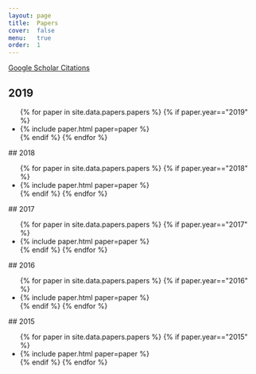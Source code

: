 ```yaml
---
layout: page
title:  Papers
cover:  false
menu:   true
order:  1
---
```

[Google Scholar Citations](https://scholar.google.com/citations?user=fXsHJXkAAAAJ)
## 2019 
<ul>
{% for paper in site.data.papers.papers %}
 {% if paper.year=="2019" %}
  <li>{% include paper.html paper=paper %}</li>
 {% endif %}
{% endfor %}
</ul> 
## 2018
<ul>
{% for paper in site.data.papers.papers %}
 {% if paper.year=="2018" %}
  <li>{% include paper.html paper=paper %}</li>
 {% endif %}
{% endfor %}
</ul> 
## 2017
<ul>
{% for paper in site.data.papers.papers %}
 {% if paper.year=="2017" %}
  <li>{% include paper.html paper=paper %}</li>
 {% endif %}
{% endfor %}
</ul> 
## 2016
<ul>
{% for paper in site.data.papers.papers %}
 {% if paper.year=="2016" %}
  <li>{% include paper.html paper=paper %}</li>
 {% endif %}
{% endfor %}
</ul> 
## 2015
<ul>
{% for paper in site.data.papers.papers %}
 {% if paper.year=="2015" %}
  <li>{% include paper.html paper=paper %}</li>
 {% endif %} 
{% endfor %} 
</ul>

